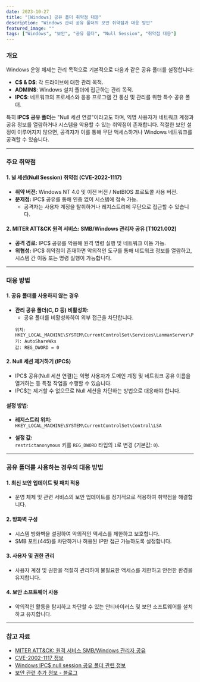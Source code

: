 ```yaml
---
date: 2023-10-27
title: "[Windows] 공유 폴더 취약점 대응"
description: "Windows 관리 공유 폴더의 보안 취약점과 대응 방안"
featured_image: ""
tags: ["Windows", "보안", "공유 폴더", "Null Session", "취약점 대응"]
---
```


### 개요

Windows 운영 체제는 관리 목적으로 기본적으로 다음과 같은 공유 폴더를 설정합니다:

- **C$ & D$**: 각 드라이브에 대한 관리 목적.
- **ADMIN$**: Windows 설치 폴더에 접근하는 관리 목적.
- **IPC$**: 네트워크의 프로세스와 응용 프로그램 간 통신 및 관리를 위한 특수 공유 폴더.

특히 **IPC$ 공유 폴더**는 "Null 세션 연결"이라고도 하며, 익명 사용자가 네트워크 계정과 공유 정보를 열람하거나 시스템을 악용할 수 있는 취약점이 존재합니다. 적절한 보안 설정이 이루어지지 않으면, 공격자가 이를 통해 무단 액세스하거나 Windows 네트워크를 공격할 수 있습니다.

---

### 주요 취약점

#### 1. 널 세션(Null Session) 취약점 (CVE-2022-1117)
- **취약 버전:** Windows NT 4.0 및 이전 버전 / NetBIOS 프로토콜 사용 버전.
- **문제점:** IPC$ 공유를 통해 인증 없이 시스템에 접속 가능.
  - 공격자는 사용자 계정을 탈취하거나 레지스트리에 무단으로 접근할 수 있습니다.

#### 2. MITER ATT&CK 원격 서비스: SMB/Windows 관리자 공유 [T1021.002]
- **공격 경로:** IPC$ 공유를 악용해 원격 명령 실행 및 네트워크 이동 가능.
- **위협성:** IPC$ 취약점이 존재하면 악의적인 도구를 통해 네트워크 정보를 열람하고, 시스템 간 이동 또는 명령 실행이 가능합니다.

---

### 대응 방법

#### **1. 공유 폴더를 사용하지 않는 경우**
- **관리 공유 폴더(C$, D$ 등) 비활성화:**
  - 공유 폴더를 비활성화하여 외부 접근을 차단합니다.
  ```plaintext
  위치: HKEY_LOCAL_MACHINE\SYSTEM\CurrentControlSet\Services\LanmanServer\Parameters
  키: AutoShareWks
  값: REG_DWORD = 0
  ```

#### **2. Null 세션 제거하기** (IPC$)

- IPC$ 공유(Null 세션 연결)는 익명 사용자가 도메인 계정 및 네트워크 공유 이름을 열거하는 등 특정 작업을 수행할 수 있습니다.
- IPC$는 제거할 수 없으므로 Null 세션을 차단하는 방법으로 대응해야 합니다.

#### 설정 방법:
- **레지스트리 위치:**  
  `HKEY_LOCAL_MACHINE\SYSTEM\CurrentControlSet\Control\LSA`<br>
  
- **설정 값:**  
  `restrictanonymous` 키를 `REG_DWORD` 타입의 `1`로 변경 (기본값: `0`).

---

### 공유 폴더를 사용하는 경우의 대응 방법

#### 1. 최신 보안 업데이트 및 패치 적용
- 운영 체제 및 관련 서비스의 보안 업데이트를 정기적으로 적용하여 취약점을 해결합니다.

#### 2. 방화벽 구성
- 시스템 방화벽을 설정하여 악의적인 액세스를 제한하고 보호합니다.
- SMB 포트(445)를 차단하거나 허용된 IP만 접근 가능하도록 설정합니다.

#### 3. 사용자 및 권한 관리
- 사용자 계정 및 권한을 적절히 관리하여 불필요한 액세스를 제한하고 안전한 환경을 유지합니다.

#### 4. 보안 소프트웨어 사용
- 악의적인 활동을 탐지하고 차단할 수 있는 안티바이러스 및 보안 소프트웨어를 설치하고 유지합니다.

---

### 참고 자료
- [MITER ATT&CK: 원격 서비스 SMB/Windows 관리자 공유](https://attack.mitre.org/techniques/T1021/002/)  
- [CVE-2002-1117 정보](https://cve.mitre.org/cgi-bin/cvename.cgi?name=CVE-2002-1117)  
- [Windows IPC$ null session 공유 폴더 관련 정보](https://learn.microsoft.com/ko-kr/troubleshoot/windows-server/networking/inter-process-communication-share-null-session)  
- [보안 관련 추가 정보 - 블로그](https://doqtqu.tistory.com/225)
